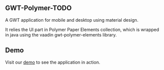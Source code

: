 ## GWT-Polymer-TODO

A GWT application for mobile and desktop using material design.

It relies the UI part in Polymer Paper Elements collection, which is wrapped in java using 
the vaadin gwt-polymer-elements library.

## Demo
 Visit our [demo](http://manolo.github.io/gwt-polymer-todo/todo.html) to see the application in action.
